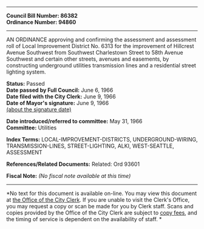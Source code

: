 * * * * *  
  
**Council Bill Number: [](#h0)[](#h2)86382**   
**Ordinance Number: 94860**  
  
* * * * *  
  
AN ORDINANCE approving and confirming the assessment and assessment roll of Local Improvement District No. 6313 for the improvement of Hillcrest Avenue Southwest from Southwest Charlestown Street to 58th Avenue Southwest and certain other streets, avenues and easements, by constructing underground utilities transmission lines and a residential street lighting system.  
  
**Status:** Passed   
**Date passed by Full Council:** June 6, 1966   
**Date filed with the City Clerk:** June 9, 1966   
**Date of Mayor's signature:** June 9, 1966   
[(about the signature date)](/~public/approvaldate.htm)   
  
  
**Date introduced/referred to committee:** May 31, 1966   
**Committee:** Utilities   
  
**Index Terms:** LOCAL-IMPROVEMENT-DISTRICTS, UNDERGROUND-WIRING, TRANSMISSION-LINES, STREET-LIGHTING, ALKI, WEST-SEATTLE, ASSESSMENT  
  
**References/Related Documents:** Related: Ord 93601  
  
**Fiscal Note:** *(No fiscal note available at this time)*  
  
* * * * *  
  
*No text for this document is available on-line. You may view this document at [the Office of the City Clerk](http://www.seattle.gov/leg/clerk/contactUs.htm). If you are unable to visit the Clerk's Office, you may request a copy or scan be made for you by Clerk staff. Scans and copies provided by the Office of the City Clerk are subject to [copy fees](http://clerk.seattle.gov/~public/clerkfees.htm), and the timing of service is dependent on the availability of staff. *  
  
  
